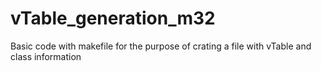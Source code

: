 # vTable_generation_m32
Basic code with makefile for the purpose of crating a file with vTable and class information
